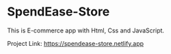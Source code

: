 # SpendEase-Store
This is E-commerce app with Html, Css and JavaScript.

Project Link: https://spendease-store.netlify.app
